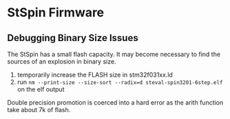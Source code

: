 # StSpin Firmware

## Debugging Binary Size Issues

The StSpin has a small flash capacity. It may become necessary to find the sources of an explosion in binary size.

1. temporarily increase the FLASH size in stm32f031xx.ld
2. run `nm --print-size --size-sort --radix=d steval-spin3201-6step.elf` on the elf output

Double precision promotion is coerced into a hard error as the arith function take about 7k of flash.